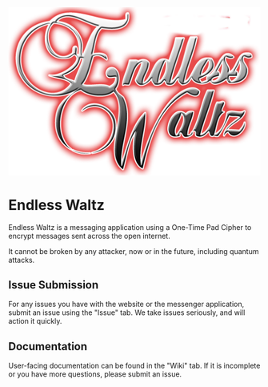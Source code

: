 ![alt text](.png/text_endless_waltz.png)

# Endless Waltz
Endless Waltz is a messaging application using a One-Time Pad Cipher to encrypt messages sent across the open internet.

It cannot be broken by any attacker, now or in the future, including quantum attacks. 

## Issue Submission
For any issues you have with the website or the messenger application, submit an 
issue using the "Issue" tab. We take issues seriously, and will action it quickly. 

## Documentation
User-facing documentation can be found in the "Wiki" tab. If it is incomplete or 
you have more questions, please submit an issue. 
